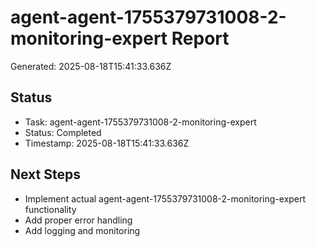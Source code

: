# agent-agent-1755379731008-2-monitoring-expert Report

Generated: 2025-08-18T15:41:33.636Z

## Status
- Task: agent-agent-1755379731008-2-monitoring-expert
- Status: Completed
- Timestamp: 2025-08-18T15:41:33.636Z

## Next Steps
- Implement actual agent-agent-1755379731008-2-monitoring-expert functionality
- Add proper error handling
- Add logging and monitoring
